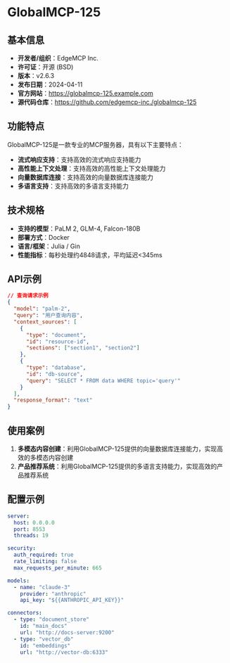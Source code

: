 # GlobalMCP-125

## 基本信息

- **开发者/组织**：EdgeMCP Inc.
- **许可证**：开源 (BSD)
- **版本**：v2.6.3
- **发布日期**：2024-04-11
- **官方网站**：https://globalmcp-125.example.com
- **源代码仓库**：https://github.com/edgemcp-inc./globalmcp-125

## 功能特点

GlobalMCP-125是一款专业的MCP服务器，具有以下主要特点：

- **流式响应支持**：支持高效的流式响应支持能力
- **高性能上下文处理**：支持高效的高性能上下文处理能力
- **向量数据库连接**：支持高效的向量数据库连接能力
- **多语言支持**：支持高效的多语言支持能力


## 技术规格

- **支持的模型**：PaLM 2, GLM-4, Falcon-180B
- **部署方式**：Docker
- **语言/框架**：Julia / Gin
- **性能指标**：每秒处理约4848请求，平均延迟<345ms

## API示例

```json
// 查询请求示例
{
  "model": "palm-2",
  "query": "用户查询内容",
  "context_sources": [
    {
      "type": "document",
      "id": "resource-id",
      "sections": ["section1", "section2"]
    },
    {
      "type": "database",
      "id": "db-source",
      "query": "SELECT * FROM data WHERE topic='query'"
    }
  ],
  "response_format": "text"
}
```

## 使用案例

1. **多模态内容创建**：利用GlobalMCP-125提供的向量数据库连接能力，实现高效的多模态内容创建
2. **产品推荐系统**：利用GlobalMCP-125提供的多语言支持能力，实现高效的产品推荐系统


## 配置示例

```yaml
server:
  host: 0.0.0.0
  port: 8553
  threads: 19

security:
  auth_required: true
  rate_limiting: false
  max_requests_per_minute: 665

models:
  - name: "claude-3"
    provider: "anthropic"
    api_key: "${{ANTHROPIC_API_KEY}}"

connectors:
  - type: "document_store"
    id: "main_docs"
    url: "http://docs-server:9200"
  - type: "vector_db"
    id: "embeddings"
    url: "http://vector-db:6333"
```
